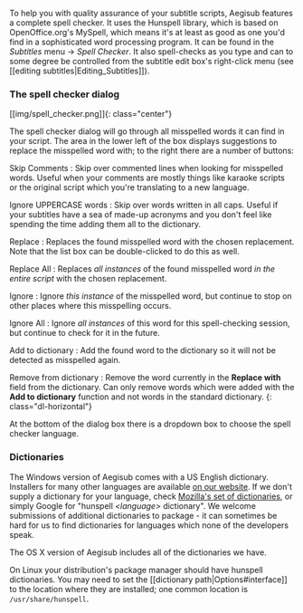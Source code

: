 To help you with quality assurance of your subtitle scripts, Aegisub
features a complete spell checker. It uses the Hunspell library, which is
based on OpenOffice.org's MySpell, which means it's at least as good as one
you'd find in a sophisticated word processing program. It can be found in
the _Subtitles_ menu -> _Spell Checker_. It also spell-checks as you type
and can to some degree be controlled from the subtitle edit box's
right-click menu (see [[editing subtitles|Editing_Subtitles]]).

### The spell checker dialog ###
[[img/spell_checker.png]]{: class="center"}

The spell checker dialog will go through all misspelled words it can find in
your script. The area in the lower left of the box displays suggestions to
replace the misspelled word with; to the right there are a number of
buttons:

Skip Comments
: Skip over commented lines when looking for misspelled words. Useful
when your comments are mostly things like karaoke scripts or the
original script which you're translating to a new language.

Ignore UPPERCASE words
: Skip over words written in all caps. Useful if your subtitles have a sea of
made-up acronyms and you don't feel like spending the time adding them all to
the dictionary.

Replace
: Replaces the found misspelled word with the chosen replacement. Note
that the list box can be double-clicked to do this as well.

Replace All
: Replaces _all instances_ of the found misspelled word _in the entire
script_ with the chosen replacement.

Ignore
: Ignore _this instance_ of the misspelled word, but continue to stop
on other places where this misspelling occurs.

Ignore All
: Ignore _all instances_ of this word for this spell-checking session,
but continue to check for it in the future.

Add to dictionary
: Add the found word to the dictionary so it will not be detected as
misspelled again.

Remove from dictionary
: Remove the word currently in the **Replace with** field from the dictionary.
Can only remove words which were added with the **Add to dictionary** function
and not words in the standard dictionary.
{: class="dl-horizontal"}

At the bottom of the dialog box there is a dropdown box to choose the spell
checker language.

### Dictionaries ###
The Windows version of Aegisub comes with a US English dictionary.
Installers for many other languages are available [on our
website](http://www.aegisub.org/downloads/#dictionaries). If we don't
supply a dictionary for your language, check [Mozilla's set of
dictionaries](https://wiki.mozilla.org/L10n:Dictionaries), or simply
Google for "hunspell <i>&lt;language&gt;</i> dictionary". We welcome
submissions of additional dictionaries to package - it can sometimes be hard
for us to find dictionaries for languages which none of the developers speak.

The OS X version of Aegisub includes all of the dictionaries we have.

On Linux your distribution's package manager should have hunspell
dictionaries. You may need to set the [[dictionary
path|Options#interface]] to the location where they are installed; one
common location is `/usr/share/hunspell`.
